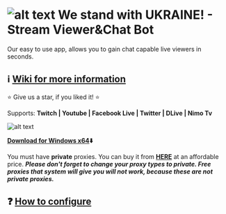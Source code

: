 # ![alt text](https://streamviewerbot.com/images/ukraineflag.png) We stand with UKRAINE! -  Stream Viewer&Chat Bot

Our easy to use app, allows you to gain chat capable live viewers in seconds.

## **:information_source: [Wiki for more information](https://github.com/gorkemhacioglu/Stream-Viewer-Bot/wiki)**

:star: Give us a star, if you liked it! :star:

Supports: **Twitch | Youtube | Facebook Live | Twitter | DLive | Nimo Tv**

![alt text](https://mytwitchbot.com/images/ui2_8.png)

**[Download for Windows x64](http://mytwitchbot.com/Download/win-x64.zip):arrow_down:**

You must have **private** proxies. You can buy it from [**HERE**](https://www.webshare.io/?referral_code=ceuygyx4sir2)
 at an affordable price. ***Please don't forget to change your proxy types to private. Free proxies that system will give you will not work, because these are not private proxies.***

## **:question: [How to configure](https://github.com/gorkemhacioglu/Stream-Viewer-Bot/wiki/Configuration)**
